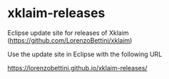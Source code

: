 # xklaim-releases
Eclipse update site for releases of Xklaim (https://github.com/LorenzoBettini/xklaim)

Use the update site in Eclipse with the following URL

https://lorenzobettini.github.io/xklaim-releases/
